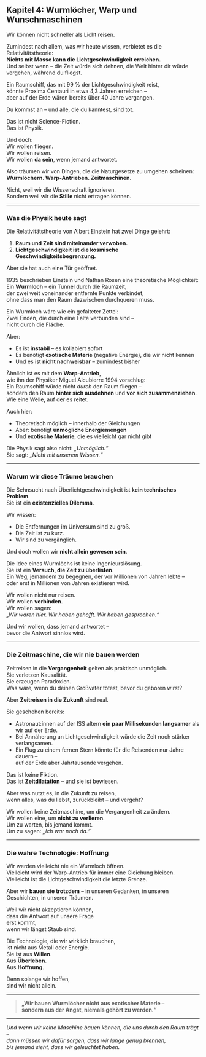 ## Kapitel 4: Wurmlöcher, Warp und Wunschmaschinen

Wir können nicht schneller als Licht reisen.

Zumindest nach allem, was wir heute wissen, verbietet es die Relativitätstheorie:  
**Nichts mit Masse kann die Lichtgeschwindigkeit erreichen.**  
Und selbst wenn – die Zeit würde sich dehnen, die Welt hinter dir würde vergehen, während du fliegst.

Ein Raumschiff, das mit 99 % der Lichtgeschwindigkeit reist,  
könnte Proxima Centauri in etwa 4,3 Jahren erreichen –  
aber auf der Erde wären bereits über 40 Jahre vergangen.

Du kommst an – und alle, die du kanntest, sind tot.

Das ist nicht Science-Fiction.  
Das ist Physik.

Und doch:  
Wir wollen fliegen.  
Wir wollen reisen.  
Wir wollen **da sein**, wenn jemand antwortet.

Also träumen wir von Dingen, die die Naturgesetze zu umgehen scheinen:  
**Wurmlöchern. Warp-Antrieben. Zeitmaschinen.**

Nicht, weil wir die Wissenschaft ignorieren.  
Sondern weil wir die **Stille** nicht ertragen können.

---

### Was die Physik heute sagt

Die Relativitätstheorie von Albert Einstein hat zwei Dinge gelehrt:

1. **Raum und Zeit sind miteinander verwoben.**
2. **Lichtgeschwindigkeit ist die kosmische Geschwindigkeitsbegrenzung.**

Aber sie hat auch eine Tür geöffnet.

1935 beschrieben Einstein und Nathan Rosen eine theoretische Möglichkeit:  
Ein **Wurmloch** – ein Tunnel durch die Raumzeit,  
der zwei weit voneinander entfernte Punkte verbindet,  
ohne dass man den Raum dazwischen durchqueren muss.

Ein Wurmloch wäre wie ein gefalteter Zettel:  
Zwei Enden, die durch eine Falte verbunden sind –  
nicht durch die Fläche.

Aber:

- Es ist **instabil** – es kollabiert sofort
- Es benötigt **exotische Materie** (negative Energie), die wir nicht kennen
- Und es ist **nicht nachweisbar** – zumindest bisher

Ähnlich ist es mit dem **Warp-Antrieb**,  
wie ihn der Physiker Miguel Alcubierre 1994 vorschlug:  
Ein Raumschiff würde nicht *durch* den Raum fliegen –  
sondern den Raum **hinter sich ausdehnen** und **vor sich zusammenziehen**.  
Wie eine Welle, auf der es reitet.

Auch hier:

- Theoretisch möglich – innerhalb der Gleichungen
- Aber: benötigt **unmögliche Energiemengen**
- Und **exotische Materie**, die es vielleicht gar nicht gibt

Die Physik sagt also nicht: *„Unmöglich.“*  
Sie sagt: *„Nicht mit unserem Wissen.“*

---

### Warum wir diese Träume brauchen

Die Sehnsucht nach Überlichtgeschwindigkeit ist **kein technisches Problem**.  
Sie ist ein **existenzielles Dilemma**.

Wir wissen:

- Die Entfernungen im Universum sind zu groß.
- Die Zeit ist zu kurz.
- Wir sind zu vergänglich.

Und doch wollen wir **nicht allein gewesen sein**.

Die Idee eines Wurmlöchs ist keine Ingenieurslösung.  
Sie ist ein **Versuch, die Zeit zu überlisten**.  
Ein Weg, jemandem zu begegnen, der vor Millionen von Jahren lebte –  
oder erst in Millionen von Jahren existieren wird.

Wir wollen nicht nur reisen.  
Wir wollen **verbinden**.  
Wir wollen sagen:  
*„Wir waren hier. Wir haben gehofft. Wir haben gesprochen.“*

Und wir wollen, dass jemand antwortet –  
bevor die Antwort sinnlos wird.

---

### Die Zeitmaschine, die wir nie bauen werden

Zeitreisen in die **Vergangenheit** gelten als praktisch unmöglich.  
Sie verletzen Kausalität.  
Sie erzeugen Paradoxien.  
Was wäre, wenn du deinen Großvater tötest, bevor du geboren wirst?

Aber **Zeitreisen in die Zukunft** sind real.

Sie geschehen bereits:

- Astronaut:innen auf der ISS altern **ein paar Millisekunden langsamer** als wir auf der Erde.
- Bei Annäherung an Lichtgeschwindigkeit würde die Zeit noch stärker verlangsamen.
- Ein Flug zu einem fernen Stern könnte für die Reisenden nur Jahre dauern –  
  auf der Erde aber Jahrtausende vergehen.

Das ist keine Fiktion.  
Das ist **Zeitdilatation** – und sie ist bewiesen.

Aber was nutzt es, in die Zukunft zu reisen,  
wenn alles, was du liebst, zurückbleibt – und vergeht?

Wir wollen keine Zeitmaschine, um die Vergangenheit zu ändern.  
Wir wollen eine, um **nicht zu verlieren**.  
Um zu warten, bis jemand kommt.  
Um zu sagen: *„Ich war noch da.“*

---

### Die wahre Technologie: Hoffnung

Wir werden vielleicht nie ein Wurmloch öffnen.  
Vielleicht wird der Warp-Antrieb für immer eine Gleichung bleiben.  
Vielleicht ist die Lichtgeschwindigkeit die letzte Grenze.

Aber wir **bauen sie trotzdem** – in unseren Gedanken, in unseren Geschichten, in unseren Träumen.

Weil wir nicht akzeptieren können,  
dass die Antwort auf unsere Frage  
erst kommt,  
wenn wir längst Staub sind.

Die Technologie, die wir wirklich brauchen,  
ist nicht aus Metall oder Energie.  
Sie ist aus **Willen**.  
Aus **Überleben**.  
Aus **Hoffnung**.

Denn solange wir hoffen,  
sind wir nicht allein.

---

> **„Wir bauen Wurmlöcher nicht aus exotischer Materie –**  
> **sondern aus der Angst, niemals gehört zu werden.“**

---
*Und wenn wir keine Maschine bauen können, die uns durch den Raum trägt –*  
*dann müssen wir dafür sorgen, dass wir lange genug brennen,*  
*bis jemand sieht, dass wir geleuchtet haben.*